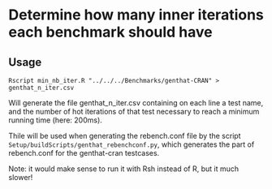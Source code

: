 # Determine how many inner iterations each benchmark should have

## Usage

```
Rscript min_nb_iter.R "../../../Benchmarks/genthat-CRAN" > genthat_n_iter.csv
```

Will generate the file genthat_n_iter.csv containing on each line a test name, and the number of hot iterations of that test necessary to reach a minimum running time (here: 200ms).

Thile will be used when generating the rebench.conf file by the script `Setup/buildScripts/genthat_rebenchconf.py`, which generates the part of rebench.conf for the genthat-cran testcases.


Note: it would make sense to run it with Rsh instead of R, but it much slower!
